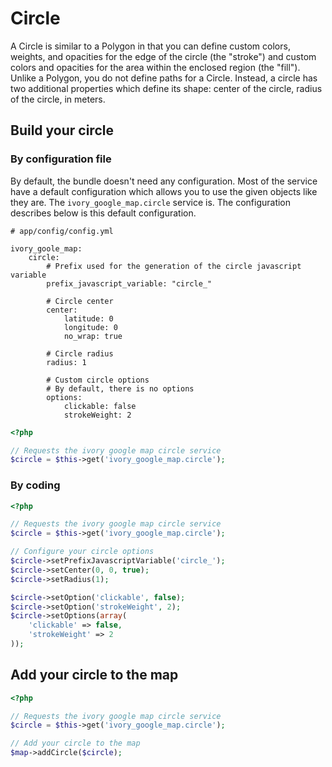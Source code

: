 # Circle

A Circle is similar to a Polygon in that you can define custom colors, weights, and opacities for the edge of the
circle (the "stroke") and custom colors and opacities for the area within the enclosed region (the "fill"). Unlike a
Polygon, you do not define paths for a Circle. Instead, a circle has two additional properties which define its shape:
center of the circle, radius of the circle, in meters.

## Build your circle

### By configuration file

By default, the bundle doesn't need any configuration. Most of the service have a default configuration which allows
you to use the given objects like they are. The ``ivory_google_map.circle`` service is. The configuration describes
below is this default configuration.

```
# app/config/config.yml

ivory_goole_map:
    circle:
        # Prefix used for the generation of the circle javascript variable
        prefix_javascript_variable: "circle_"

        # Circle center
        center:
            latitude: 0
            longitude: 0
            no_wrap: true

        # Circle radius
        radius: 1

        # Custom circle options
        # By default, there is no options
        options:
            clickable: false
            strokeWeight: 2
```

``` php
<?php

// Requests the ivory google map circle service
$circle = $this->get('ivory_google_map.circle');
```

### By coding

``` php
<?php

// Requests the ivory google map circle service
$circle = $this->get('ivory_google_map.circle');

// Configure your circle options
$circle->setPrefixJavascriptVariable('circle_');
$circle->setCenter(0, 0, true);
$circle->setRadius(1);

$circle->setOption('clickable', false);
$circle->setOption('strokeWeight', 2);
$circle->setOptions(array(
    'clickable' => false,
    'strokeWeight' => 2
));
```

## Add your circle to the map

``` php
<?php

// Requests the ivory google map circle service
$circle = $this->get('ivory_google_map.circle');

// Add your circle to the map
$map->addCircle($circle);
```
